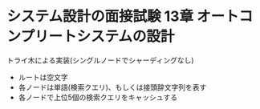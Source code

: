 # システム設計の面接試験 13章 オートコンプリートシステムの設計

トライ木による実装(シングルノードでシャーディングなし)

- ルートは空文字
- 各ノードは単語(検索クエリ)、もしくは接頭辞文字列を表す
- 各ノードで上位5個の検索クエリをキャッシュする
